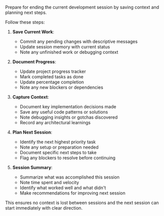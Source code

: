 Prepare for ending the current development session by saving context and planning next steps.

Follow these steps:
1. **Save Current Work**:
   - Commit any pending changes with descriptive messages
   - Update session memory with current status
   - Note any unfinished work or debugging context

2. **Document Progress**:
   - Update project progress tracker
   - Mark completed tasks as done
   - Update percentage completion
   - Note any new blockers or dependencies

3. **Capture Context**:
   - Document key implementation decisions made
   - Save any useful code patterns or solutions
   - Note debugging insights or gotchas discovered
   - Record any architectural learnings

4. **Plan Next Session**:
   - Identify the next highest priority task
   - Note any setup or preparation needed
   - Document specific next steps to take
   - Flag any blockers to resolve before continuing

5. **Session Summary**:
   - Summarize what was accomplished this session
   - Note time spent and velocity
   - Identify what worked well and what didn't
   - Make recommendations for improving next session

This ensures no context is lost between sessions and the next session can start immediately with clear direction.
